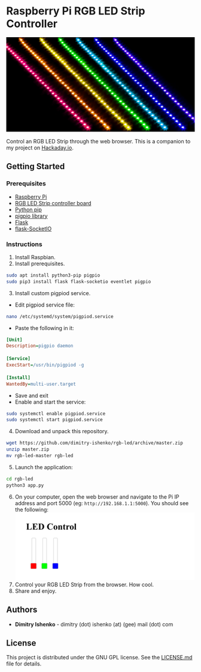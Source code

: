 # Raspberry Pi RGB LED Strip Controller

![background](background.png)

Control an RGB LED Strip through the web browser. This is a companion to my project on [Hackaday.io](https://hackaday.io/project/162126-raspberry-pi-rgb-led-strip-controller).

## Getting Started

### Prerequisites

* [Raspberry Pi](https://www.raspberrypi.org/)
* [RGB LED Strip controller board](https://hackaday.io/project/162126-raspberry-pi-rgb-led-strip-controller)
* [Python pip](https://pypi.org/project/pip/)
* [pigpio library](http://abyz.me.uk/rpi/pigpio/)
* [Flask](http://flask.pocoo.org/)
* [flask-SocketIO](https://flask-socketio.readthedocs.io/en/latest/)

### Instructions

1. Install Raspbian.
2. Install prerequisites.
```bash
sudo apt install python3-pip pigpio
sudo pip3 install flask flask-socketio eventlet pigpio
```
3. Install custom pigpiod service.
- Edit pigpiod service file:
```bash
nano /etc/systemd/system/pigpiod.service
```
- Paste the following in it:
```ini
[Unit]
Description=pigpio daemon

[Service]
ExecStart=/usr/bin/pigpiod -g

[Install]
WantedBy=multi-user.target
```
- Save and exit
- Enable and start the service:
```bash
sudo systemctl enable pigpiod.service
sudo systemctl start pigpiod.service
```
4. Download and unpack this repository.
```bash
wget https://github.com/dimitry-ishenko/rgb-led/archive/master.zip
unzip master.zip
mv rgb-led-master rgb-led
```
5. Launch the application:
```bash
cd rgb-led
python3 app.py
```
6. On your computer, open the web browser and navigate to the Pi IP address and port 5000 (eg: `http://192.168.1.1:5000`). You should see the following:
![image](image.png)
7. Control your RGB LED Strip from the browser. How cool.
8. Share and enjoy.

## Authors

* **Dimitry Ishenko** - dimitry (dot) ishenko (at) (gee) mail (dot) com

## License

This project is distributed under the GNU GPL license. See the
[LICENSE.md](LICENSE.md) file for details.

